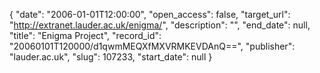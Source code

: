 {
  "date": "2006-01-01T12:00:00", 
  "open_access": false, 
  "target_url": "http://extranet.lauder.ac.uk/enigma/", 
  "description": "", 
  "end_date": null, 
  "title": "Enigma Project", 
  "record_id": "20060101T120000/d1qwmMEQXfMXVRMKEVDAnQ==", 
  "publisher": "lauder.ac.uk", 
  "slug": 107233, 
  "start_date": null
}

